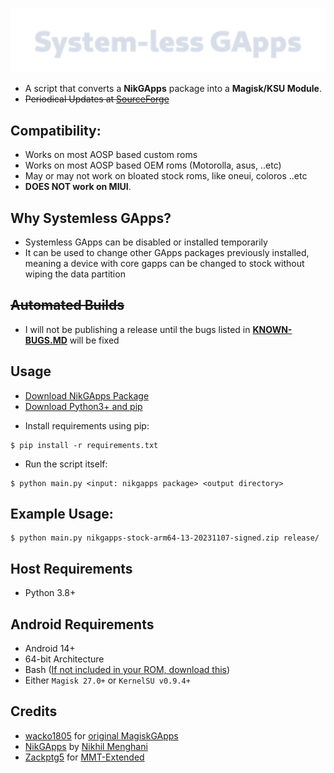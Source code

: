 ![System-less GApps](.github/logo.png "System-less GApps")

 - A script that converts a **NikGApps** package into a **Magisk/KSU Module**.
 - ~~Periodical Updates at [SourceForge](https://sourceforge.net/projects/systemless-gapps/)~~

## Compatibility:

 - Works on most AOSP based custom roms
 - Works on most AOSP based OEM roms (Motorolla, asus, ..etc)
 - May or may not work on bloated stock roms, like oneui, coloros ..etc
  - **DOES NOT work on MIUI**.

## Why Systemless GApps?

 - Systemless GApps can be disabled or installed temporarily 
 - It can be used to change other GApps packages previously installed, meaning a device with core gapps can be changed to stock without wiping the data partition

## ~~Automated Builds~~
 - I will not be publishing a release until the bugs listed in **[KNOWN-BUGS.MD](https://github.com/chickendrop89/systemless-gapps/blob/master/KNOWN-BUGS.MD)** will be fixed

## Usage
 - [Download NikGApps Package](https://nikgapps.com/downloads)
 - [Download Python3+ and pip](https://www.python.org/downloads/)

 * Install requirements using pip:
 ```shell
 $ pip install -r requirements.txt
 ```

* Run the script itself:
 ```shell
 $ python main.py <input: nikgapps package> <output directory>
 ```

## Example Usage:
 ```shell
 $ python main.py nikgapps-stock-arm64-13-20231107-signed.zip release/
 ```

## Host Requirements
 - Python 3.8+

## Android Requirements
 - Android 14+
 - 64-bit Architecture
 - Bash ([If not included in your ROM, download this](https://github.com/Magisk-Modules-Alt-Repo/mkshrc))
 - Either `Magisk 27.0+` or `KernelSU v0.9.4+`

## Credits

 * [wacko1805](https://github.com/wacko1805) for [original MagiskGApps](https://github.com/wacko1805/MagiskGapps)
 * [NikGApps](https://nikgapps.com/) by [Nikhil Menghani](https://t.me/inikhilmenghani)
 * [Zackptg5](https://github.com/Zackptg5/) for [MMT-Extended](https://github.com/Zackptg5/MMT-Extended)
